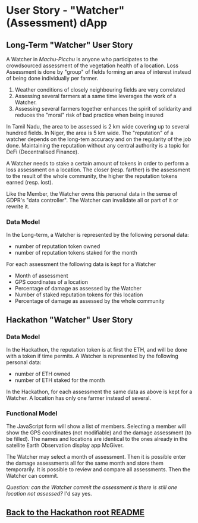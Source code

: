 # User Story - "Watcher" (Assessment) dApp
## Long-Term "Watcher" User Story
A Watcher in _Machu-Picchu_ is anyone who participates to the crowdsourced assessment of the vegetation health of a location. Loss Assessment is done by "group" of fields forming an area of interest instead of being done individually per farmer.
1. Weather conditions of closely neighbouring fields are very correlated
2. Assessing several farmers at a same time leverages the work of a Watcher.
3. Assessing several farmers together enhances the spirit of solidarity and reduces the "moral" risk of bad practice when being insured

In Tamil Nadu, the area to be assessed is 2 km wide covering up to several hundred fields. In Niger, the area is 5 km wide. The "reputation" of a watcher depends on the long-tem accuracy and on the regularity of the job done. Maintaining the reputation without any central authority is a topic for DeFi (Decentralised Finance).

A Watcher needs to stake a certain amount of tokens in order to perform a loss assessment on a location. The closer (resp. farther) is the assessment to the result of the whole community, the higher the reputation tokens earned (resp. lost).

Like the Member, the Watcher owns this personal data in the sense of GDPR's "data controller". The Watcher can invalidate all or part of it or rewrite it.

### Data Model
In the Long-term, a Watcher is represented by the following personal data:
* number of reputation token owned
* number of reputation tokens staked for the month

For each assessment the following data is kept for a Watcher
* Month of assessment
* GPS coordinates of a location
* Percentage of damage as assessed by the Watcher
* Number of staked reputation tokens for this location
* Percentage of damage as assessed by the whole community

## Hackathon "Watcher" User Story
### Data Model
In the Hackathon, the reputation token is at first the ETH, and will be done with a token if time permits. A Watcher is represented by the following personal data:
* number of ETH owned
* number of ETH staked for the month

In the Hackathon, for each assessment the same data as above is kept for a Watcher. A location has only one farmer instead of several.

### Functional Model
The JavaScript form will show a list of members. Selecting a member will show the GPS coordinates (not modifiable) and the damage assessment (to be filled). The names and locations are identical to the ones already in the satellite Earth Observation display app McGiver.

The Watcher may select a month of assessment. Then it is possible enter the damage assessments all for the same month and store them temporarily. It is possible to review and compare all assessments. Then the Watcher can commit.

_Question: can the Watcher commit the assessment is there is still one location not assessed?_ I'd say yes.

## [Back to the Hackathon root README](https://github.com/Machu-Pichu/Top-Level/blob/master/Bootcamp/ETHOnline/README.md)
